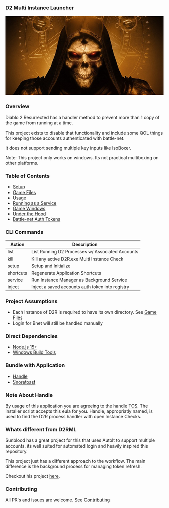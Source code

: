 ### D2 Multi Instance Launcher
![Example](./assets/d2-yellow-med.jpg)

### Overview
Diablo 2 Resurrected has a handler method to prevent more than 1 copy of the game from running at a time. 

This project exists to disable that functionality and include some QOL things for keeping those accounts authenticated with battle-net. 


It does not support sending multiple key inputs like IsoBoxer. 

Note: This project only works on windows. Its not practical multiboxing on other platforms.


### Table of Contents
- [Setup](./docs/setup.md)
- [Game Files](./docs/game-files.md)
- [Usage](./docs/usage.md)
- [Running as a Service](./docs/service.md)
- [Game Windows](./docs/game-windows.md)
- [Under the Hood](./docs/under-the-hood.md)
- [Battle-net Auth Tokens](./docs/bnet-tokens.md)

### CLI Commands
| Action | Description |
| --- | ----------- |
| list | List Running D2 Processes w/ Associated Accounts |
| kill | Kill any active D2R.exe Multi Instance Check |
| setup | Setup and Initialize  |
| shortcuts | Regenerate Application Shortcuts |
| service | Run Instance Manager as Background Service |
| inject | Inject a saved accounts auth token into registry |

### Project Assumptions
- Each Instance of D2R is required to have its own directory. See [Game Files](./docs/game-files.md)
- Login for Bnet will still be handled manually

### Direct Dependencies
- [Node.js 15+](https://nodejs.org/en/)
- [Windows Build Tools](https://www.npmjs.com/package/windows-build-tools)


### Bundle with Application
- [Handle](https://docs.microsoft.com/en-us/sysinternals/downloads/handle)
- [Snoretoast](https://github.com/KDE/snoretoast) 


### Note About Handle
By usage of this application you are agreeing to the handle [TOS](https://docs.microsoft.com/en-us/sysinternals/license-terms). The installer script accepts this eula for you. Handle, appropriatly named, is used to find the D2R process handler with open Instance Checks.

### Whats different from D2RML
Sunblood has a great project for this that uses AutoIt to support multiple accounts. its well suited for automated login and heavily inspired this repository.

This project just has a different approach to the workflow. The main difference is the background process for managing token refresh.

Checkout his project [here](https://github.com/Sunblood/D2RML). 


### Contributing
All PR's and issues are welcome. See [Contributing](./docs/contributing.md)